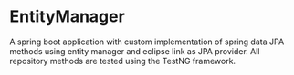 # EntityManager
A spring boot application with custom implementation of spring data JPA methods using entity manager and eclipse link as JPA provider. 
All repository methods are tested using the TestNG framework.
